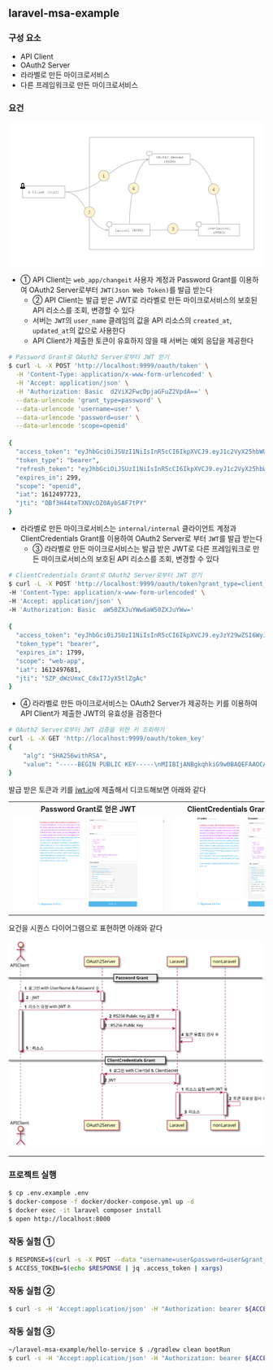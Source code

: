 ## laravel-msa-example

### 구성 요소
- API Client
- OAuth2 Server
- 라라벨로 만든 마이크로서비스
- 다른 프레임워크로 만든 마이크로서비스

### 요건

![](docs/laravel-msa-demo.png)

- ① API Client는 `web_app/changeit` 사용자 계정과 Password Grant를 이용하여 OAuth2 Server로부터 `JWT(Json Web Token)`를 발급 받는다
  - ② API Client는 발급 받은 JWT로 라라벨로 만든 마이크로서비스의 보호된 API 리소스를 조회, 변경할 수 있다
  - 서버는 `JWT`의 `user_name` 클레임의 값을 API 리소스의 `created_at`, `updated_at`의 값으로 사용한다
  - API Client가 제출한 토큰이 유효하지 않을 때 서버는 예외 응답을 제공한다
```bash
# Password Grant로 OAuth2 Server로부터 JWT 얻기
$ curl -L -X POST 'http://localhost:9999/oauth/token' \
  -H 'Content-Type: application/x-www-form-urlencoded' \
  -H 'Accept: application/json' \
  -H 'Authorization: Basic  d2ViX2FwcDpjaGFuZ2VpdA==' \
  --data-urlencode 'grant_type=password' \
  --data-urlencode 'username=user' \
  --data-urlencode 'password=user' \
  --data-urlencode 'scope=openid'

{
  "access_token": "eyJhbGciOiJSUzI1NiIsInR5cCI6IkpXVCJ9.eyJ1c2VyX25hbWUiOiJ1c2VyIiwic2NvcGUiOlsib3BlbmlkIl0sImV4cCI6MTYxMjQ5ODAyMywiaWF0IjoxNjEyNDk3NzIzLCJhdXRob3JpdGllcyI6WyJST0xFX1VTRVIiXSwianRpIjoiREJmM0g0NHRlVFhOVmNEWjBBeWJTQUY3dFBZIiwiY2xpZW50X2lkIjoid2ViX2FwcCJ9.Y4py8MMHJdMwbXxpocdQPrMEevRnl2nkEUuXw6UeRmtB7qWDFADmzO-xQz8Hkvmz2LT0U4gPSHvRSOEWGuZ_Nack8MRU7ICWGRl53WZyiPTzt7ucLcO0w1eOBUPFxsHQHffyZ4XzrDJWlqWadhzlnxw9oJUcvi8aAKkBtBSVOCslxYMkBNzs7vjxbLHNQIAjZbb1YetBzpAQOq8RJCdSQNDcMSZ9eZG705ucaFBv3LgDf5sxK47Yqqqk3oCMDdyMXB2MW2bsFivpf6BZd3ydfHrCgcrU5y2Vl2g6fG6PsADkaJ4Fv31UdVj0QG-kX8fgj9GL7MjZUyI-bWruiLNTgw",
  "token_type": "bearer",
  "refresh_token": "eyJhbGciOiJSUzI1NiIsInR5cCI6IkpXVCJ9.eyJ1c2VyX25hbWUiOiJ1c2VyIiwic2NvcGUiOlsib3BlbmlkIl0sImF0aSI6IkRCZjNINDR0ZVRYTlZjRFowQXliU0FGN3RQWSIsImV4cCI6MTYxMzEwMjUyMywiaWF0IjoxNjEyNDk3NzIzLCJhdXRob3JpdGllcyI6WyJST0xFX1VTRVIiXSwianRpIjoicDhWQVB5aWhHU3NGYXlma1pMWnd1MURLSHBrIiwiY2xpZW50X2lkIjoid2ViX2FwcCJ9.gD4uoRwk_kbX19uUBxnUdvmu3KDZBrTLWeY0h6lj-UVvhKaUF7BNH1AzwSfX10y-tYjdfElk7_m7x6Vo9gG93HMUPtnSQPPNknI6KcE4sFRRs-Wk15o74S7ukiSjvdtq9Bx2u7t6EEd3e1UHHcRYLFwxJUND53YRM7VR38QWhJgxGW6aA6EK4Rz7fgqFaylK8xWlFjhYoFl3w_VBErqDZWyprKRl9IDDrd6xCo-5RIauuLGGvMTim9IhedaSwTDN7fJz68tyJinfejIjEVjnw90MPCAKzwYY2As30i7AdIPzUrvJPHSjhlZnZ9lSU6_BufQUw1caBQe-vSbtXx0pMw",
  "expires_in": 299,
  "scope": "openid",
  "iat": 1612497723,
  "jti": "DBf3H44teTXNVcDZ0AybSAF7tPY"
}
```

- 라라벨로 만든 마이크로서비스는 `internal/internal` 클라이언트 계정과 ClientCredentials Grant를 이용하여 OAuth2 Server로 부터 `JWT`를 발급 받는다
  - ③ 라라벨로 만든 마이크로서비스는 발급 받은 JWT로 다른 프레임워크로 만든 마이크로서비스의 보호된 API 리소스를 조회, 변경할 수 있다
```bash
# ClientCredentials Grant로 OAuth2 Server로부터 JWT 얻기
$ curl -L -X POST 'http://localhost:9999/oauth/token?grant_type=client_credentials' \
-H 'Content-Type: application/x-www-form-urlencoded' \
-H 'Accept: application/json' \
-H 'Authorization: Basic  aW50ZXJuYWw6aW50ZXJuYWw='

{
  "access_token": "eyJhbGciOiJSUzI1NiIsInR5cCI6IkpXVCJ9.eyJzY29wZSI6WyJ3ZWItYXBwIl0sImV4cCI6MTYxMjQ5OTQ4MSwiaWF0IjoxNjEyNDk3NjgxLCJhdXRob3JpdGllcyI6WyJST0xFX0FETUlOIl0sImp0aSI6IjVaUF9kV3pVbnhDX0NkeEk3SnlYNXRsWmdBYyIsImNsaWVudF9pZCI6ImludGVybmFsIn0.bqBNAmVV6YDfXlHBdnBl0jC7sEnc84l1wdN3ejFNXqvQ2qP4qT5cx9Hub60v2XLpeG6wr950ov0NOIYrH0P4YSvvfNW6O55sbNby5QB7wd9y5uVKulxKjma6aJh6ozKlckIkjwVtP08ghuYENcDQIs9iuFZtfFBnc_hYKFiBDH33g3OrylHCHPgNUnjuNm6D10LNAT291e8fTmQROtkWPKmV-Rq7PlRoQlWE7ZlQY23S7uxk05AwP9k5BFTpJhLifKVuZzMDa29wYGFpVzFjLznwi0EGaMsiQPPx8jH-OJHTAuMUWeMrIW8Akd7QW0VoHQn4EluU8GkcCiXpLVbitQ",
  "token_type": "bearer",
  "expires_in": 1799,
  "scope": "web-app",
  "iat": 1612497681,
  "jti": "5ZP_dWzUnxC_CdxI7JyX5tlZgAc"
}
```

- ④ 라라벨로 만든 마이크로서비스는 OAuth2 Server가 제공하는 키를 이용하여 API Client가 제출한 JWT의 유효성을 검증한다
```bash
# OAuth2 Server로부터 JWT 검증을 위한 키 조회하기
curl -L -X GET 'http://localhost:9999/oauth/token_key'
{
    "alg": "SHA256withRSA",
    "value": "-----BEGIN PUBLIC KEY-----\nMIIBIjANBgkqhkiG9w0BAQEFAAOCAQ8AMIIBCgKCAQEAlo/L8mU9Isiihp1ksxeOrJzPn4915xZC/pnbO+ur/ccZL23BYHP/wUxpWZy8Gh94+GK8/gcjVEk66acg4Gk7NH0uQGxdrq8WDMywPIAawekwiQJd6l/yVNXIDhuk0LzcgmU+1ESyeTNdlx84Z0X3HI6w8SH6OE4RBcr9rGfIt0ytXmHj1P4zxmJt/YhZyyyUq0WGuBq31UaQTOiJa0rp1kDKSMN0Hvz4UmkYtUvgtqUujrqNcWkSEummO8WyuhnCs+zAaF2KA5XSalEXFNiILwFPtQFxqIQrjjiWcI61vvTxtor4zI5r4X6aDteYIJidAzYwkIiuacnLWX5ziL3j+wIDAQAB\n-----END PUBLIC KEY-----"
}
```

발급 받은 토큰과 키를 [jwt.io](https://jwt.io/)에 제출해서 디코드해보면 아래와 같다

<table>
  <tr>
    <th>Password Grant로 얻은 JWT</th>
    <th>ClientCredentials Grant로 얻은 JWT</th>
  </tr>
  <tr>
    <td><img src="docs/password.png" alt="" style="max-width: 300px; margin-left: auto; margin-right: auto;"></td>
    <td><img src="docs/client_credentials.png" alt="" style="max-width: 300px; margin-left: auto; margin-right: auto;"></td>
  </tr>
</table>

요건을 시퀀스 다이어그램으로 표현하면 아래와 같다

![](docs/sequence.svg)

---

### 프로젝트 실행

```bash
$ cp .env.example .env
$ docker-compose -f docker/docker-compose.yml up -d
$ docker exec -it laravel composer install
$ open http://localhost:8000
```

### 작동 실험 ①

```bash
$ RESPONSE=$(curl -s -X POST --data "username=user&password=user&grant_type=password&scope=openid" http://web_app:changeit@localhost:9999/oauth/token)
$ ACCESS_TOKEN=$(echo $RESPONSE | jq .access_token | xargs)
```

### 작동 실험 ②

```bash
$ curl -s -H 'Accept:application/json' -H "Authorization: bearer ${ACCESS_TOKEN}" http://localhost:8000/api/examples
```

### 작동 실험 ③

```bash
~/laravel-msa-example/hello-service $ ./gradlew clean bootRun
$ curl -s -H 'Accept:application/json' -H "Authorization: bearer ${ACCESS_TOKEN}" http://localhost:8000/api/hello
```
